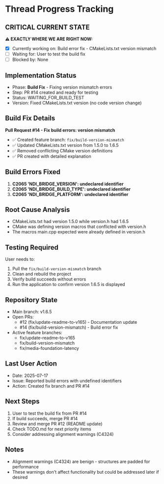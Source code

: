 # Thread Progress Tracking

## CRITICAL CURRENT STATE
**⚠️ EXACTLY WHERE WE ARE RIGHT NOW:**
- [x] Currently working on: Build error fix - CMakeLists.txt version mismatch
- [ ] Waiting for: User to test the build fix
- [ ] Blocked by: None

## Implementation Status
- Phase: **Build Fix** - Fixing version mismatch errors
- Step: PR #14 created and ready for testing
- Status: WAITING_FOR_BUILD_TEST
- Version: Fixed CMakeLists.txt version (no code version change)

## Build Fix Details
**Pull Request #14 - Fix build errors: version mismatch**
- ✅ Created feature branch: `fix/build-version-mismatch`
- ✅ Updated CMakeLists.txt version from 1.5.0 to 1.6.5
- ✅ Removed conflicting CMake version definitions
- ✅ PR created with detailed explanation

## Build Errors Fixed
1. **C2065 'NDI_BRIDGE_VERSION': undeclared identifier**
2. **C2065 'NDI_BRIDGE_BUILD_TYPE': undeclared identifier**
3. **C2065 'NDI_BRIDGE_PLATFORM': undeclared identifier**

## Root Cause Analysis
- CMakeLists.txt had version 1.5.0 while version.h had 1.6.5
- CMake was defining version macros that conflicted with version.h
- The macros main.cpp expected were already defined in version.h

## Testing Required
User needs to:
1. Pull the `fix/build-version-mismatch` branch
2. Clean and rebuild the project
3. Verify build succeeds without errors
4. Run the application to confirm version 1.6.5 is displayed

## Repository State
- Main branch: v1.6.5
- Open PRs: 
  - #12 (fix/update-readme-to-v165) - Documentation update
  - #14 (fix/build-version-mismatch) - Build error fix
- Active feature branches: 
  - fix/update-readme-to-v165
  - fix/build-version-mismatch
  - fix/media-foundation-latency

## Last User Action
- Date: 2025-07-17
- Issue: Reported build errors with undefined identifiers
- Action: Created fix branch and PR #14

## Next Steps
1. User to test the build fix from PR #14
2. If build succeeds, merge PR #14
3. Review and merge PR #12 (README update)
4. Check TODO.md for next priority items
5. Consider addressing alignment warnings (C4324)

## Notes
- Alignment warnings (C4324) are benign - structures are padded for performance
- These warnings don't affect functionality but could be addressed later if desired
